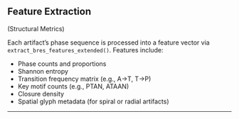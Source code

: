 ## Feature Extraction

 (Structural Metrics)

Each artifact’s phase sequence is processed into a feature vector via `extract_bres_features_extended()`. Features include:
- Phase counts and proportions
- Shannon entropy
- Transition frequency matrix (e.g., A→T, T→P)
- Key motif counts (e.g., PTAN, ATAAN)
- Closure density
- Spatial glyph metadata (for spiral or radial artifacts)

---